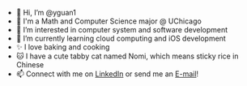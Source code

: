 - 👋 Hi, I’m @yguan1
- 📖 I'm a Math and Computer Science major @ UChicago
- 👀 I’m interested in computer system and software development
- 🌱 I’m currently learning cloud computing and iOS development
- ✨ I love baking and cooking
- 🐱 I have a cute tabby cat named Nomi, which means sticky rice in Chinese
- 📫 Connect with me on [LinkedIn](https://www.linkedin.com/in/yuxin-guan/) or send me an [E-mail](yguan1@uchicago.edu)!

<!---
yguan1/yguan1 is a ✨ special ✨ repository because its `README.md` (this file) appears on your GitHub profile.
You can click the Preview link to take a look at your changes.
--->
